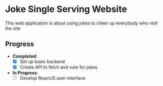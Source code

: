 # Joke Single Serving Website
This web application is about using jokes to cheer up everybody who visit the site

## Progress

- **Completed**: 
  - [x] Set up basic backend
  - [x] Create API to fetch and vote for jokes
- **In Progress**: 
  - [ ] Develop ReactJS user interface

